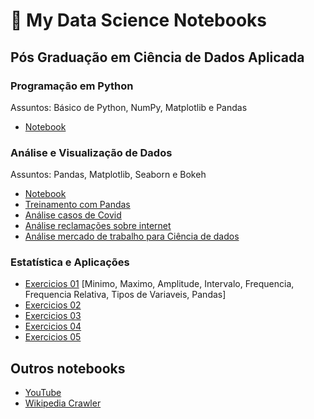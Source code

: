 # 📔 My Data Science Notebooks

## Pós Graduação em Ciência de Dados Aplicada
### Programação em Python
Assuntos: Básico de Python, NumPy, Matplotlib e Pandas
- [Notebook](programacao-em-python/pos-programacao-em-python.ipynb)

### Análise e Visualização de Dados
Assuntos: Pandas, Matplotlib, Seaborn e Bokeh
- [Notebook](analise-visualizacao-de-dados/analise-de-dados.ipynb)
- [Treinamento com Pandas](analise-visualizacao-de-dados/Treinamento_pandas_2.ipynb)
- [Análise casos de Covid](analise-visualizacao-de-dados/tarefa-01.ipynb)
- [Análise reclamações sobre internet](analise-visualizacao-de-dados/tarefa-02.ipynb)
- [Análise mercado de trabalho para Ciência de dados](analise-visualizacao-de-dados/data_hackers_survey_2019.ipynb)

### Estatística e Aplicações
- [Exercicios 01](estatistica-e-aplicacoes/aula01_pratica.ipynb) [Minimo, Maximo, Amplitude, Intervalo, Frequencia, Frequencia Relativa, Tipos de Variaveis, Pandas]
- [Exercicios 02](estatistica-e-aplicacoes/exercicios_aula02.ipynb)
- [Exercicios 03](estatistica-e-aplicacoes/aula03_pratica.ipynb)
- [Exercicios 04](estatistica-e-aplicacoes/aula04_pratica.ipynb)
- [Exercicios 05](estatistica-e-aplicacoes/aula05_pratica.ipynb)

## Outros notebooks
- [YouTube](outros-notebooks/youtube.ipynb)
- [Wikipedia Crawler](outros-notebooks/video-game-considered-the-best.ipynb)
